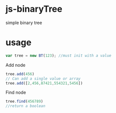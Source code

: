 # js-binaryTree
simple binary tree 
# usage
```javascript
var tree = new BT(123); //must init with a value
```
Add node
```javascript
tree.add(456)
// Can add a single value or array
tree.add([2,456,87421,554321,5456])
```
Find node
```javascript
tree.find(456789)
//return a boolean
```

